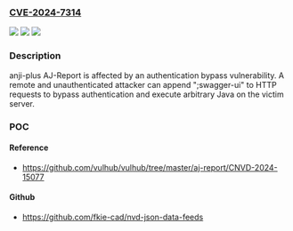 ### [CVE-2024-7314](https://cve.mitre.org/cgi-bin/cvename.cgi?name=CVE-2024-7314)
![](https://img.shields.io/static/v1?label=Product&message=AJ-Report&color=blue)
![](https://img.shields.io/static/v1?label=Version&message=0%3C%201.4.1%20&color=brighgreen)
![](https://img.shields.io/static/v1?label=Vulnerability&message=CWE-280%20Authentication%20Bypass%20by%20Alternate%20Name&color=brighgreen)

### Description

anji-plus AJ-Report is affected by an authentication bypass vulnerability. A remote and unauthenticated attacker can append ";swagger-ui" to HTTP requests to bypass authentication and execute arbitrary Java on the victim server.

### POC

#### Reference
- https://github.com/vulhub/vulhub/tree/master/aj-report/CNVD-2024-15077

#### Github
- https://github.com/fkie-cad/nvd-json-data-feeds

